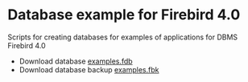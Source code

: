 # Database example for Firebird 4.0

Scripts for creating databases for examples of applications for DBMS Firebird 4.0

* Download database [examples.fdb](https://github.com/sim1984/example-db_4_0/releases/download/1.0/examples.fdb)
* Download database backup [examples.fbk](https://github.com/sim1984/example-db_4_0/releases/download/1.0/examples.fbk)
